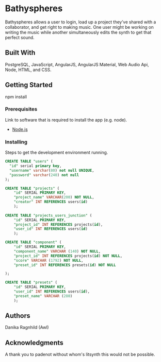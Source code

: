 # Bathyspheres

Bathyspheres allows a user to login, load up a project they’ve shared with a collaborator, and get right to making music. One user might be working on writing the music while another simultaneously edits the synth to get that perfect sound.

## Built With

PostgreSQL, JavaScript, AngularJS, AngularJS Material, Web Audio Api, Node, HTML, and CSS.

## Getting Started

npm install

### Prerequisites

Link to software that is required to install the app (e.g. node).

- [Node.js](https://nodejs.org/en/)


### Installing

Steps to get the development environment running.

```sql
CREATE TABLE "users" (
  "id" serial primary key,
  "username" varchar(80) not null UNIQUE,
  "password" varchar(240) not null
);

CREATE TABLE "projects" (
	"id" SERIAL PRIMARY KEY,
	"project_name" VARCHAR(200) NOT NULL,
	"creator" INT REFERENCES users(id)
	);
	
CREATE TABLE "projects_users_junction" (
	"id" SERIAL PRIMARY KEY,
	"project_id" INT REFERENCES projects(id),
	"user_id" INT REFERENCES users(id)
	);

CREATE TABLE "component" (
	"id" SERIAL PRIMARY KEY,
	"component_name" VARCHAR (140) NOT NULL,
	"project_id" INT REFERENCES projects(id) NOT NULL,
	"score" VARCHAR (1792) NOT NULL,
	"preset_id" INT REFERENCES presets(id) NOT NULL

);

CREATE TABLE "presets" (
	"id" SERIAL PRIMARY KEY,
	"user_id" INT REFERENCES users(id),
	"preset_name" VARCHAR (280)
	);
```




## Authors
Danika Ragnhild (Awl)


## Acknowledgments

A thank you to padenot without whom's litsynth this would not be possible.
